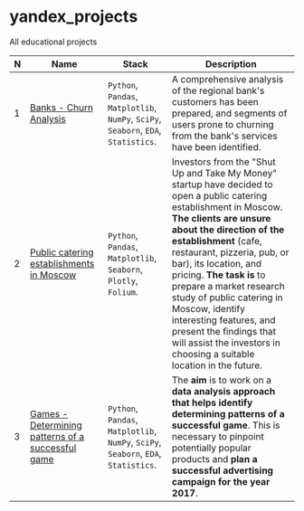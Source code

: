 # yandex_projects
All educational projects


|N|Name|Stack|Description|
| --- | --- | --- | --- |
|1|[Banks - Churn Analysis](https://github.com/baggin5/yandex_projects/blob/main/Bank_churn/banks_final_analysis_ru.ipynb)|`Python`, `Pandas`, `Matplotlib`, `NumPy`, `SciPy`, `Seaborn`, `EDA`, `Statistics`.|A comprehensive analysis of the regional bank's customers has been prepared, and segments of users prone to churning from the bank's services have been identified.|
|2|[Public catering establishments in Moscow](https://github.com/baggin5/yandex_projects/blob/main/Food_places_Moscow/Food_Moscow_final_ru.ipynb)|`Python`, `Pandas`, `Matplotlib`, `Seaborn`, `Plotly`, `Folium`. |Investors from the "Shut Up and Take My Money" startup have decided to open a public catering establishment in Moscow. **The clients are unsure about the direction of the establishment** (cafe, restaurant, pizzeria, pub, or bar), its location, and pricing. **The task is** to prepare a market research study of public catering in Moscow, identify interesting features, and present the findings that will assist the investors in choosing a suitable location in the future.|
|3|[Games - Determining patterns of a successful game](https://github.com/baggin5/yandex_projects/blob/main/Games/games_final_ru.ipynb)|`Python`, `Pandas`, `Matplotlib`, `NumPy`, `SciPy`, `Seaborn`, `EDA`, `Statistics`.|The **aim** is to work on a **data analysis approach that helps identify determining patterns of a successful game**. This is necessary to pinpoint potentially popular products and **plan a successful advertising campaign for the year 2017**.|

